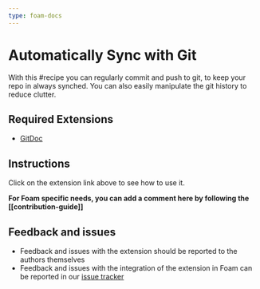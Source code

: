 ```yaml
---
type: foam-docs
---
```

# Automatically Sync with Git

With this #recipe you can regularly commit and push to git, to keep your repo in always synched.
You can also easily manipulate the git history to reduce clutter.

## Required Extensions

- [GitDoc](https://marketplace.visualstudio.com/items?itemName=vsls-contrib.gitdoc)

## Instructions

Click on the extension link above to see how to use it.

__For Foam specific needs, you can add a comment here by following the [[contribution-guide]]__

## Feedback and issues

- Feedback and issues with the extension should be reported to the authors themselves
- Feedback and issues with the integration of the extension in Foam can be reported in our [issue tracker](https://github.com/foambubble/foam/issues)

